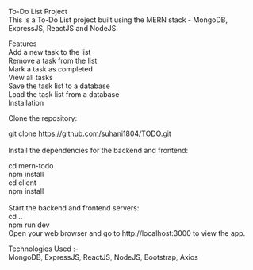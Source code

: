 To-Do List Project </br>
This is a To-Do List project built using the MERN stack - MongoDB, ExpressJS, ReactJS and NodeJS.

Features </br>
Add a new task to the list </br>
Remove a task from the list </br>
Mark a task as completed</br>
View all tasks</br>
Save the task list to a database</br>
Load the task list from a database</br>
Installation</br>

Clone the repository:</br>

git clone https://github.com/suhani1804/TODO.git</br> 
</br>
Install the dependencies for the backend and frontend:</br>

cd mern-todo</br>
npm install</br>
cd client</br>
npm install</br> 
</br>
Start the backend and frontend servers:</br>
cd ..</br>
npm run dev</br>
Open your web browser and go to http://localhost:3000 to view the app.</br>

Technologies Used :-</br>
MongoDB, 
ExpressJS, 
ReactJS, 
NodeJS, 
Bootstrap, 
Axios

